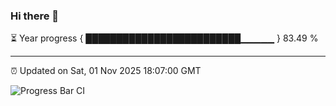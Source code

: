 ### Hi there 👋

⏳ Year progress { █████████████████████████▁▁▁▁▁ } 83.49 %

---

⏰ Updated on Sat, 01 Nov 2025 18:07:00 GMT

![Progress Bar CI](https://github.com/liununu/liununu/workflows/Progress%20Bar%20CI/badge.svg)
